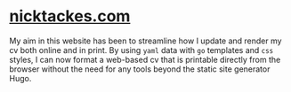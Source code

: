 # [nicktackes.com](https://nicktackes.com)

My aim in this website has been to streamline how I update and render my cv both online and in print. By using `yaml` data with `go` templates and `css` styles, I can now format a web-based cv that is printable directly from the browser without the need for any tools beyond the static site generator Hugo.

